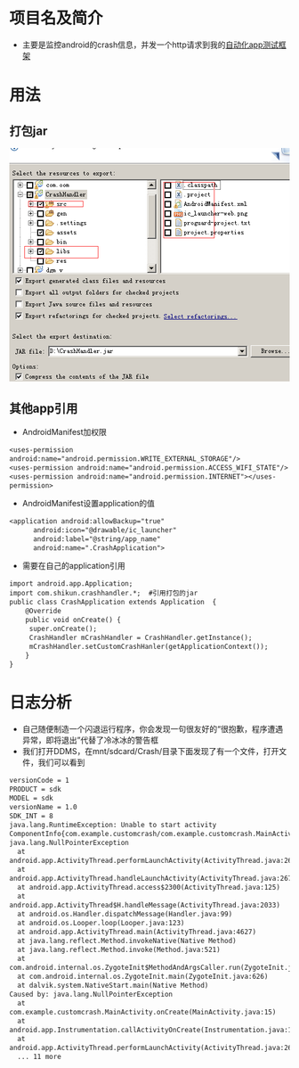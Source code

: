 # 项目名及简介
* 主要是监控android的crash信息，并发一个http请求到我的[自动化app测试框架](https://github.com/284772894/appiumn_auto)

# 用法


## 打包jar

![1.png](img/1.png "1.png")

## 其他app引用
* AndroidManifest加权限

```
<uses-permission android:name="android.permission.WRITE_EXTERNAL_STORAGE"/>
<uses-permission android:name="android.permission.ACCESS_WIFI_STATE"/>
<uses-permission android:name="android.permission.INTERNET"></uses-permission>
```

* AndroidManifest设置application的值

```
<application android:allowBackup="true" 
      android:icon="@drawable/ic_launcher" 
      android:label="@string/app_name" 
      android:name=".CrashApplication">
```

* 需要在自己的application引用

```
import android.app.Application;
import com.shikun.crashhandler.*;  #引用打包的jar
public class CrashApplication extends Application  {
    @Override  
    public void onCreate() { 
     super.onCreate();  
     CrashHandler mCrashHandler = CrashHandler.getInstance();  
     mCrashHandler.setCustomCrashHanler(getApplicationContext()); 
    }
}
```

# 日志分析
* 自己随便制造一个闪退运行程序，你会发现一句很友好的“很抱歉，程序遭遇异常，即将退出”代替了冷冰冰的警告框
* 我们打开DDMS，在mnt/sdcard/Crash/目录下面发现了有一个文件，打开文件，我们可以看到

```
versionCode = 1  
PRODUCT = sdk  
MODEL = sdk  
versionName = 1.0  
SDK_INT = 8  
java.lang.RuntimeException: Unable to start activity ComponentInfo{com.example.customcrash/com.example.customcrash.MainActivity}: java.lang.NullPointerException  
  at android.app.ActivityThread.performLaunchActivity(ActivityThread.java:2663)  
  at android.app.ActivityThread.handleLaunchActivity(ActivityThread.java:2679)  
  at android.app.ActivityThread.access$2300(ActivityThread.java:125)  
  at android.app.ActivityThread$H.handleMessage(ActivityThread.java:2033)  
  at android.os.Handler.dispatchMessage(Handler.java:99)  
  at android.os.Looper.loop(Looper.java:123)  
  at android.app.ActivityThread.main(ActivityThread.java:4627)  
  at java.lang.reflect.Method.invokeNative(Native Method)  
  at java.lang.reflect.Method.invoke(Method.java:521)  
  at com.android.internal.os.ZygoteInit$MethodAndArgsCaller.run(ZygoteInit.java:868)  
  at com.android.internal.os.ZygoteInit.main(ZygoteInit.java:626)  
  at dalvik.system.NativeStart.main(Native Method)  
Caused by: java.lang.NullPointerException  
  at com.example.customcrash.MainActivity.onCreate(MainActivity.java:15)  
  at android.app.Instrumentation.callActivityOnCreate(Instrumentation.java:1047)  
  at android.app.ActivityThread.performLaunchActivity(ActivityThread.java:2627)  
  ... 11 more
```






